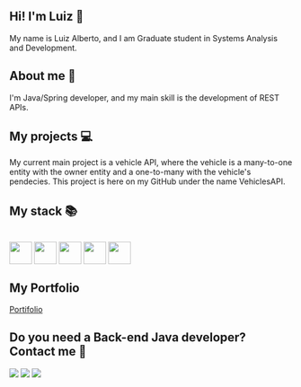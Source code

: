 ## Hi! I'm Luiz 👋
My name is Luiz Alberto, and I am Graduate student in Systems Analysis and Development.

## About me 📕
I'm Java/Spring developer, and my main skill is the development of REST APIs.

## My projects 💻
My current main project is a vehicle API, where the vehicle is a many-to-one entity with the owner entity 
and a one-to-many with the vehicle's pendecies. This project is here on my GitHub under the name VehiclesAPI.



## My stack 📚
   <div style="display: inline_block"><br>
    <img align="center" margin-right="20"  height="40" width="40" src="https://cdn-icons-png.flaticon.com/512/226/226777.png">
    <img align="center" margin-right="20" height="40" width="40" src="https://dz2cdn1.dzone.com/storage/temp/12434118-spring-boot-logo.png">
    <img align="center" margin-right="20"  height="40" width="40" src="https://upload.wikimedia.org/wikipedia/commons/thumb/c/cf/Angular_full_color_logo.svg/250px-Angular_full_color_logo.svg.png">
    <img align="center" height="40" width="40" margin-right="20" src="https://static-00.iconduck.com/assets.00/c-sharp-c-icon-1822x2048-wuf3ijab.png">
    <img align="center" margin-right="20"  height="40" width="40" src="https://symbols.getvecta.com/stencil_28/61_sql-database-generic.90b41636a8.png">
</div>

  </div>

## My Portfolio
   <a href="https://main--merry-mandazi-848fd2.netlify.app/">Portifolio</a>

## Do you need a Back-end Java developer? Contact me 📧

   
<div> 
  <a href="https://instagram.com/abdorall" target="_blank"><img src="https://img.shields.io/badge/-Instagram-%23E4405F?style=for-the-badge&logo=instagram&logoColor=white" target="_blank"></a>
  <a href = "mailto:ll8259875@gmail.com"><img src="https://img.shields.io/badge/-Gmail-%23333?style=for-the-badge&logo=gmail&logoColor=white" target="_blank"></a>
  <a href="https://www.linkedin.com/in/luiz-abdoral-5747b3218/" target="_blank"><img src="https://img.shields.io/badge/-LinkedIn-%230077B5?style=for-the-badge&logo=linkedin&logoColor=white" target="_blank"></a> 
  
</div>
